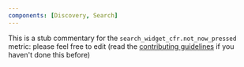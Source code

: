 ```yaml
---
components: [Discovery, Search]
---
```


This is a stub commentary for the `search_widget_cfr.not_now_pressed` metric: please feel free to edit (read the
[contributing guidelines](https://github.com/mozilla/glean-annotations/blob/main/CONTRIBUTING.md)
if you haven't done this before)
